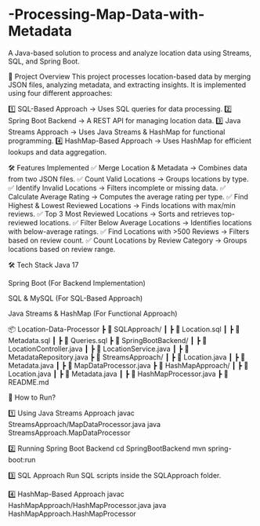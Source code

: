 # -Processing-Map-Data-with-Metadata
A Java-based solution to process and analyze location data using Streams, SQL, and Spring Boot.

📂 Project Overview
This project processes location-based data by merging JSON files, analyzing metadata, and extracting insights. It is implemented using four different approaches:

1️⃣ SQL-Based Approach → Uses SQL queries for data processing.
2️⃣ Spring Boot Backend → A REST API for managing location data.
3️⃣ Java Streams Approach → Uses Java Streams & HashMap for functional programming.
4️⃣ HashMap-Based Approach → Uses HashMap for efficient lookups and data aggregation.

🛠 Features Implemented
✅ Merge Location & Metadata → Combines data from two JSON files.
✅ Count Valid Locations → Groups locations by type.
✅ Identify Invalid Locations → Filters incomplete or missing data.
✅ Calculate Average Rating → Computes the average rating per type.
✅ Find Highest & Lowest Reviewed Locations → Finds locations with max/min reviews.
✅ Top 3 Most Reviewed Locations → Sorts and retrieves top-reviewed locations.
✅ Filter Below Average Locations → Identifies locations with below-average ratings.
✅ Find Locations with >500 Reviews → Filters based on review count.
✅ Count Locations by Review Category → Groups locations based on review range.

🛠 Tech Stack
Java 17

Spring Boot (For Backend Implementation)

SQL & MySQL (For SQL-Based Approach)

Java Streams & HashMap (For Functional Approach)


📦 Location-Data-Processor
 ┣ 📂 SQLApproach/
 ┃ ┣ 📜 Location.sql
 ┃ ┣ 📜 Metadata.sql
 ┃ ┣ 📜 Queries.sql
 ┣ 📂 SpringBootBackend/
 ┃ ┣ 📜 LocationController.java
 ┃ ┣ 📜 LocationService.java
 ┃ ┣ 📜 MetadataRepository.java
 ┣ 📂 StreamsApproach/
 ┃ ┣ 📜 Location.java
 ┃ ┣ 📜 Metadata.java
 ┃ ┣ 📜 MapDataProcessor.java
 ┣ 📂 HashMapApproach/
 ┃ ┣ 📜 Location.java
 ┃ ┣ 📜 Metadata.java
 ┃ ┣ 📜 HashMapProcessor.java
 ┣ 📜 README.md



🚀 How to Run?



1️⃣ Using Java Streams Approach
javac StreamsApproach/MapDataProcessor.java
java StreamsApproach.MapDataProcessor



2️⃣ Running Spring Boot Backend
cd SpringBootBackend
mvn spring-boot:run



3️⃣ SQL Approach
Run SQL scripts inside the SQLApproach folder.



4️⃣ HashMap-Based Approach
javac HashMapApproach/HashMapProcessor.java
java HashMapApproach.HashMapProcessor
